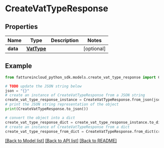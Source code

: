 # CreateVatTypeResponse


## Properties

Name | Type | Description | Notes
------------ | ------------- | ------------- | -------------
**data** | [**VatType**](VatType.md) |  | [optional] 

## Example

```python
from fattureincloud_python_sdk.models.create_vat_type_response import CreateVatTypeResponse

# TODO update the JSON string below
json = "{}"
# create an instance of CreateVatTypeResponse from a JSON string
create_vat_type_response_instance = CreateVatTypeResponse.from_json(json)
# print the JSON string representation of the object
print(CreateVatTypeResponse.to_json())

# convert the object into a dict
create_vat_type_response_dict = create_vat_type_response_instance.to_dict()
# create an instance of CreateVatTypeResponse from a dict
create_vat_type_response_from_dict = CreateVatTypeResponse.from_dict(create_vat_type_response_dict)
```
[[Back to Model list]](../README.md#documentation-for-models) [[Back to API list]](../README.md#documentation-for-api-endpoints) [[Back to README]](../README.md)


